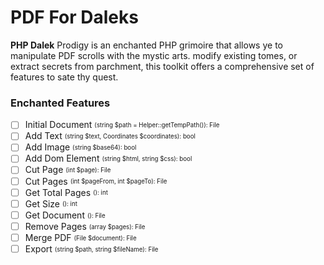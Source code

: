 # PDF For Daleks

**PHP Dalek** Prodigy is an enchanted PHP grimoire that allows ye to manipulate PDF scrolls with the mystic arts. 
modify existing tomes, or extract secrets from parchment, this toolkit offers a comprehensive set of features to sate thy quest.
 
### Enchanted Features

- [ ] Initial Document <sub><sup>(string $path = Helper::getTempPath()): File</sup></sub>
- [ ] Add Text <sub><sup>(string $text, Coordinates $coordinates): bool</sup></sub>
- [ ] Add Image <sub><sup>(string $base64): bool</sup></sub>
- [ ] Add Dom Element <sub><sup>(string $html, string $css): bool</sup></sub>
- [ ] Cut Page <sub><sup>(int $page): File </sup></sub>
- [ ] Cut Pages <sub><sup>(int $pageFrom, int $pageTo): File</sup></sub>
- [ ] Get Total Pages <sub><sup>(): int</sup></sub>
- [ ] Get Size <sub><sup>(): int</sup></sub>
- [ ] Get Document <sub><sup>(): File</sup></sub>
- [ ] Remove Pages <sub><sup>(array $pages): File</sup></sub>
- [ ] Merge PDF <sub><sup>(File $document): File</sup></sub>
- [ ] Export <sub><sup>(string $path, string $fileName): File</sup></sub>
